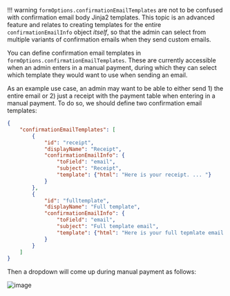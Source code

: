 !!! warning
    `formOptions.confirmationEmailTemplates` are not to be confused with confirmation email body Jinja2 templates. This topic is an advanced feature and relates to creating templates for the entire `confirmationEmailInfo` object *itself*, so that the admin can select from multiple variants of confirmation emails when they send custom emails.

You can define confirmation email templates in `formOptions.confirmationEmailTemplates`. These are currently accessible when an admin enters in a manual payment, during which they can select which template they would want to use when sending an email.

As an example use case, an admin may want to be able to either send 1) the entire email or 2) just a receipt with the payment table when entering in a manual payment. To do so, we should define two confirmation email templates:

```json
{
    "confirmationEmailTemplates": [
        {
            "id": "receipt",
            "displayName": "Receipt",
            "confirmationEmailInfo": {
                "toField": "email",
                "subject": "Receipt",
                "template": {"html": "Here is your receipt. ... "}
            }
        },
        {
            "id": "fulltemplate",
            "displayName": "Full template",
            "confirmationEmailInfo": {
                "toField": "email",
                "subject": "Full template email",
                "template": {"html": "Here is your full tepmlate email. ... "}
            }
        }
    ]
}
```

Then a dropdown will come up during manual payment as follows:

![image](https://user-images.githubusercontent.com/1689183/64481611-56045400-d194-11e9-8e45-a3e250d1c78e.png)
